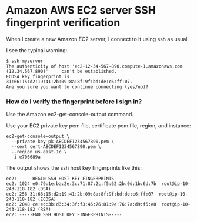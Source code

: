 # Amazon AWS EC2 server SSH fingerprint verification 


When I create a new Amazon EC2 server, I connect to it using ssh as usual.

I see the typical warning:

    $ ssh myserver  
    The authenticity of host 'ec2-12-34-567-890.compute-1.amazonaws.com (12.34.567.890)'     can't be established.
    ECDSA key fingerprint is 31:66:15:d2:19:41:2b:09:8a:8f:9f:bd:de:c6:ff:07.
    Are you sure you want to continue connecting (yes/no)? 

### How do I verify the fingerprint before I sign in?

Use the Amazon ec2-get-console-output command.

Use your EC2 private key pem file, certificate pem file, region, and instance:

    ec2-get-console-output \
      --private-key pk-ABCDEF1234567890.pem \
      --cert cert-ABCDEF1234567890.pem \
      --region us-east-1c \
       i-e706689a   

The output shows the ssh host key fingerprints like this:

    ec2: -----BEGIN SSH HOST KEY FINGERPRINTS-----
    ec2: 1024 e0:79:1e:ba:2e:3c:71:87:2c:f5:62:2b:0d:1b:6d:7b  root@ip-10-243-118-182 (DSA)
    ec2: 256 31:66:15:d2:19:41:2b:09:8a:8f:9f:bd:de:c6:ff:07  root@ip-10-243-118-182 (ECDSA)
    ec2: 2048 ce:ec:3b:d3:34:3f:f3:45:76:81:9e:76:7a:d9:f5:e8  root@ip-10-243-118-182 (RSA)
    ec2: -----END SSH HOST KEY FINGERPRINTS-----

